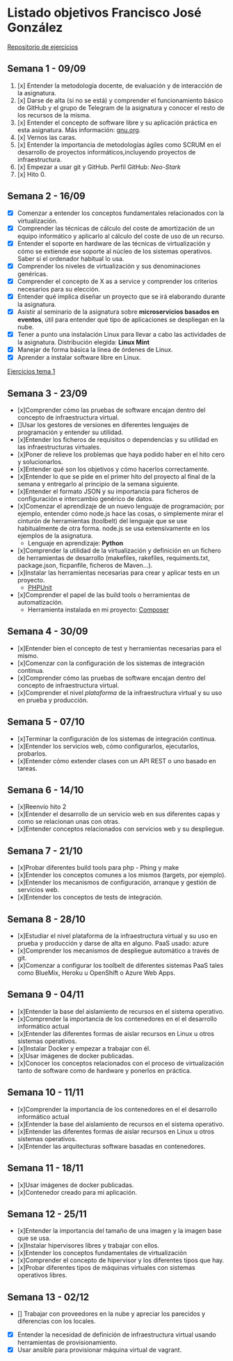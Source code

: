 # Listado objetivos Francisco José González

[Repositorio de ejercicios](https://github.com/Neo-Stark/Ejercicios-IV-19-20)

## Semana 1 - 09/09

1. [x] Entender la metodología docente, de evaluación y de interacción de la asignatura.
2. [x] Darse de alta (si no se está) y comprender el funcionamiento básico de GitHub y el grupo de Telegram de la asignatura y conocer el resto de los recursos de la misma.
3. [x] Entender el concepto de software libre y su aplicación práctica en esta asignatura. Más información: [gnu.org](https://www.gnu.org/philosophy/free-sw.es.html).
4. [x] Vernos las caras.
5. [x] Entender la importancia de metodologías ágiles como SCRUM en el desarrollo de proyectos informáticos,incluyendo proyectos de infraestructura.
6. [x] Empezar a usar git y GitHub. Perfil GitHub: _Neo-Stark_
7. [x] Hito 0.

## Semana 2 - 16/09

- [x] Comenzar a entender los conceptos fundamentales relacionados con la virtualización.
- [x] Comprender las técnicas de cálculo del coste de amortización de un equipo informático y aplicarlo al cálculo del coste de uso de un recurso.
- [x] Entender el soporte en hardware de las técnicas de virtualización y cómo se extiende ese soporte al núcleo de los sistemas operativos. Saber si el ordenador habitual lo usa.
- [x] Comprender los niveles de virtualización y sus denominaciones genéricas.
- [x] Comprender el concepto de X as a service y comprender los criterios necesarios para su elección.
- [x] Entender qué implica diseñar un proyecto que se irá elaborando durante la asignatura.
- [x] Asistir al seminario de la asignatura sobre **microservicios basados en eventos**, útil para entender qué tipo de aplicaciones se despliegan en la nube.
- [x] Tener a punto una instalación Linux para llevar a cabo las actividades de la asignatura. Distribución elegida: **Linux Mint**
- [x] Manejar de forma básica la línea de órdenes de Linux.
- [x] Aprender a instalar software libre en Linux.

[Ejercicios tema 1](https://github.com/Neo-Stark/Ejercicios-IV-19-20/blob/master/tema1.md)

## Semana 3 - 23/09

- [x]Comprender cómo las pruebas de software encajan dentro del concepto de infraestructura virtual.
- []Usar los gestores de versiones en diferentes lenguajes de programación y entender su utilidad.
- [x]Entender los ficheros de requisitos o dependencias y su utilidad en las infraestructuras virtuales.
- [x]Poner de relieve los problemas que haya podido haber en el hito cero y solucionarlos.
- [x]Entender qué son los objetivos y cómo hacerlos correctamente.
- [x]Entender lo que se pide en el primer hito del proyecto al final de la semana y entregarlo al principio de la semana siguiente.
- [x]Entender el formato JSON y su importancia para ficheros de configuración e intercambio genérico de datos.
- [x]Comenzar el aprendizaje de un nuevo lenguaje de programación; por ejemplo, entender cómo node.js hace las cosas, o simplemente mirar el cinturón de herramientas (toolbelt) del lenguaje que se use habitualmente de otra forma. node.js se usa extensivamente en los ejemplos de la asignatura.
  - Lenguaje en aprendizaje: **Python**
- [x]Comprender la utilidad de la virtualización y definición en un fichero de herramientas de desarrollo (makefiles, rakefiles, requiments.txt, package.json, ficpanfile, ficheros de Maven...).
- [x]Instalar las herramientas necesarias para crear y aplicar tests en un proyecto.
  - [PHPUnit](https://phpunit.de/)
- [x]Comprender el papel de las build tools o herramientas de automatización.
  - Herramienta instalada en mi proyecto: [Composer](https://getcomposer.org)

## Semana 4 - 30/09

- [x]Entender bien el concepto de test y herramientas necesarias para el mismo.
- [x]Comenzar con la configuración de los sistemas de integración continua.
- [x]Comprender cómo las pruebas de software encajan dentro del concepto de infraestructura virtual.
- [x]Comprender el nivel _plataforma_ de la infraestructura virtual y su uso en prueba y producción.

## Semana 5 - 07/10

- [x]Terminar la configuración de los sistemas de integración continua.
- [x]Entender los servicios web, cómo configurarlos, ejecutarlos, probarlos.
- [x]Entender cómo extender clases con un API REST o uno basado en tareas.

## Semana 6 - 14/10

- [x]Reenvío hito 2
- [x]Entender el desarrollo de un servicio web en sus diferentes capas y como se relacionan unas con otras.
- [x]Entender conceptos relacionados con servicios web y su despliegue.

## Semana 7 - 21/10

- [x]Probar diferentes build tools para php - Phing y make
- [x]Entender los conceptos comunes a los mismos (targets, por ejemplo).
- [x]Entender los mecanismos de configuración, arranque y gestión de servicios web.
- [x]Entender los conceptos de tests de integración.

## Semana 8 - 28/10

- [x]Estudiar el nivel plataforma de la infraestructura virtual y su uso en prueba y producción y darse de alta en alguno. PaaS usado: azure
- [x]Comprender los mecanismos de despliegue automático a través de git.
- [x]Comenzar a configurar los toolbelt de diferentes sistemas PaaS tales como BlueMix, Heroku u OpenShift o Azure Web Apps.

## Semana 9 - 04/11

- [x]Entender la base del aislamiento de recursos en el sistema operativo.
- [x]Comprender la importancia de los contenedores en el el desarrollo informático actual
- [x]Entender las diferentes formas de aislar recursos en Linux u otros sistemas operativos.
- [x]Instalar Docker y empezar a trabajar con él.
- [x]Usar imágenes de docker publicadas.
- [x]Conocer los conceptos relacionados con el proceso de virtualización tanto de software como de hardware y ponerlos en práctica.

## Semana 10 - 11/11

- [x]Comprender la importancia de los contenedores en el el desarrollo informático actual
- [x]Entender la base del aislamiento de recursos en el sistema operativo.
- [x]Entender las diferentes formas de aislar recursos en Linux u otros sistemas operativos.
- [x]Entender las arquitecturas software basadas en contenedores.

## Semana 11 - 18/11

- [x]Usar imágenes de docker publicadas.
- [x]Contenedor creado para mi aplicación.

## Semana 12 - 25/11

- [x]Entender la importancia del tamaño de una imagen y la imagen base que se usa.
- [x]Instalar hipervisores libres y trabajar con ellos.
- [x]Entender los conceptos fundamentales de virtualización
- [x]Comprender el concepto de hipervisor y los diferentes tipos que hay.
- [x]Probar diferentes tipos de máquinas virtuales con sistemas operativos libres.

## Semana 13 - 02/12

- [] Trabajar con proveedores en la nube y apreciar los parecidos y diferencias con los locales.
- [x] Entender la necesidad de definición de infraestructura virtual usando herramientas de provisionamiento.
- [x] Usar ansible para provisionar máquina virtual de vagrant.